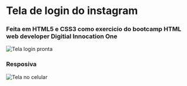 # Tela de login do instagram 
### Feita em HTML5 e CSS3 como exercicio do bootcamp HTML web developer Digitial Innocation One
![Tela login pronta](https://user-images.githubusercontent.com/71786964/122812071-99677e00-d2a7-11eb-8b7f-3e428f966129.png)

### Resposiva
![Tela no celular](https://user-images.githubusercontent.com/71786964/122812400-03802300-d2a8-11eb-87ae-048d05114b8c.png)

